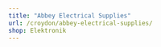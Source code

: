 ```yaml
---
title: "Abbey Electrical Supplies"
url: /croydon/abbey-electrical-supplies/
shop: Elektronik
---
```

